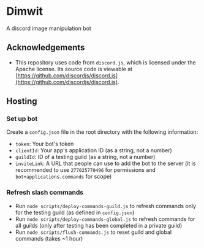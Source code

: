 # Dimwit

A discord image manipulation bot

## Acknowledgements

* This repository uses code from `discord.js`, which is licensed under the Apache license. Its source code is viewable at [https://github.com/discordjs/discord.js](https://github.com/discordjs/discord.js).

## Hosting

### Set up bot

Create a `config.json` file in the root directory with the following information:

* `token`: Your bot's token
* `clientId`: Your app's application ID (as a string, not a number)
* `guildId`: ID of a testing guild (as a string, not a number)
* `inviteLink`: A URL that people can use to add the bot to the server (it is recommended to use `277025770496` for permissions and `bot+applications.commands` for scope)

### Refresh slash commands

* Run `node scripts/deploy-commands-guild.js` to refresh commands only for the testing guild (as defined in `config.json`)
* Run `node scripts/deploy-commands-global.js` to refresh commands for all guilds (only after testing has been completed in a private guild)
* Run `node scripts/flush-commands.js` to reset guild and global commands (takes ~1 hour)